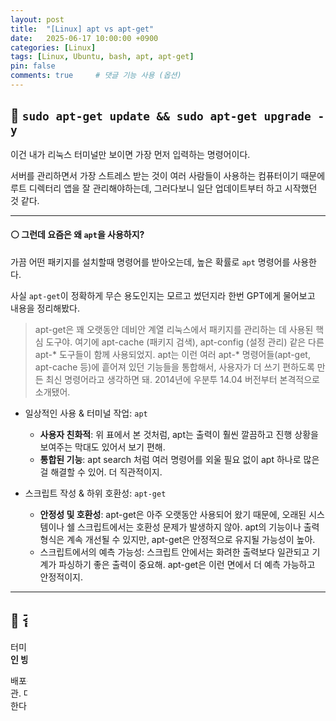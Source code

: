```yaml
---
layout: post
title:  "[Linux] apt vs apt-get"
date:   2025-06-17 10:00:00 +0900
categories: [Linux]
tags: [Linux, Ubuntu, bash, apt, apt-get]
pin: false
comments: true     # 댓글 기능 사용 (옵션)
---
```

## 🔵 `sudo apt-get update && sudo apt-get upgrade -y`

이건 내가 리눅스 터미널만 보이면 가장 먼저 입력하는 명령어이다. 

서버를 관리하면서 가장 스트레스 받는 것이 여러 사람들이 사용하는 컴퓨터이기 때문에 루트 디렉터리 앱을 잘 관리해야하는데, 그러다보니 일단 업데이트부터 하고 시작했던 것 같다.

---

#### ⚪ 그런데 요즘은 왜 `apt`을 사용하지?
가끔 어떤 패키지를 설치할때 명령어를 받아오는데, 높은 확률로 `apt` 명령어를 사용한다. 

사실 `apt-get`이 정확하게 무슨 용도인지는 모르고 썼던지라 한번 GPT에게 물어보고 내용을 정리해봤다.

> apt-get은 꽤 오랫동안 데비안 계열 리눅스에서 패키지를 관리하는 데 사용된 핵심 도구야. 여기에 apt-cache (패키지 검색), apt-config (설정 관리) 같은 다른 apt-* 도구들이 함께 사용되었지. 
apt는 이런 여러 apt-* 명령어들(apt-get, apt-cache 등)에 흩어져 있던 기능들을 통합해서, 사용자가 더 쓰기 편하도록 만든 최신 명령어라고 생각하면 돼. 2014년에 우분투 14.04 버전부터 본격적으로 소개됐어. 

- 일상적인 사용 & 터미널 작업: `apt`  
  * **사용자 친화적**: 위 표에서 본 것처럼, apt는 출력이 훨씬 깔끔하고 진행 상황을 보여주는 막대도 있어서 보기 편해.
  * **통합된 기능**: apt search 처럼 여러 명령어를 외울 필요 없이 apt 하나로 많은 걸 해결할 수 있어. 더 직관적이지.

- 스크립트 작성 & 하위 호환성: `apt-get`
  * **안정성 및 호환성**: apt-get은 아주 오랫동안 사용되어 왔기 때문에, 오래된 시스템이나 쉘 스크립트에서는 호환성 문제가 발생하지 않아. apt의 기능이나 출력 형식은 계속 개선될 수 있지만, apt-get은 안정적으로 유지될 가능성이 높아.
  * 스크립트에서의 예측 가능성: 스크립트 안에서는 화려한 출력보다 일관되고 기계가 파싱하기 좋은 출력이 중요해. apt-get은 이런 면에서 더 예측 가능하고 안정적이지.

---

## 🔵 결론
터미널에서 직접 명령어를 입력할 때는 `apt`를 쓰는 걸 추천. **`apt`이 훨씬 편하고 현대적인 방식**이다.

배포용 쉘 스크립트(.sh 파일)를 작성할 때는 `apt-get`을 쓰는 게 더 안전하고 좋은 습관. 다른 환경이나 오래된 시스템에서도 스크립트가 문제없이 돌아가도록 보장해준다고 한다.
